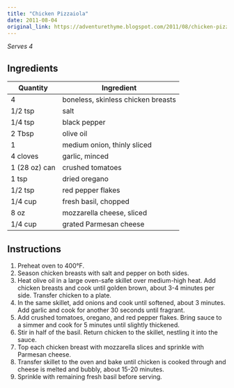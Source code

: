 ```yaml
---
title: "Chicken Pizzaiola"
date: 2011-08-04
original_link: https://adventurethyme.blogspot.com/2011/08/chicken-pizzaiola.html
---
```


_Serves 4_

## Ingredients


| Quantity | Ingredient |
| -------- | ---------- |
| 4 | boneless, skinless chicken breasts |
| 1/2 tsp | salt |
| 1/4 tsp | black pepper |
| 2 Tbsp | olive oil |
| 1 | medium onion, thinly sliced |
| 4 cloves | garlic, minced |
| 1 (28 oz) can | crushed tomatoes |
| 1 tsp | dried oregano |
| 1/2 tsp | red pepper flakes |
| 1/4 cup | fresh basil, chopped |
| 8 oz | mozzarella cheese, sliced |
| 1/4 cup | grated Parmesan cheese |

## Instructions


1. Preheat oven to 400°F.
2. Season chicken breasts with salt and pepper on both sides.
3. Heat olive oil in a large oven-safe skillet over medium-high heat. Add chicken breasts and cook until golden brown, about 3-4 minutes per side. Transfer chicken to a plate.
4. In the same skillet, add onions and cook until softened, about 3 minutes. Add garlic and cook for another 30 seconds until fragrant.
5. Add crushed tomatoes, oregano, and red pepper flakes. Bring sauce to a simmer and cook for 5 minutes until slightly thickened.
6. Stir in half of the basil. Return chicken to the skillet, nestling it into the sauce.
7. Top each chicken breast with mozzarella slices and sprinkle with Parmesan cheese.
8. Transfer skillet to the oven and bake until chicken is cooked through and cheese is melted and bubbly, about 15-20 minutes.
9. Sprinkle with remaining fresh basil before serving.
